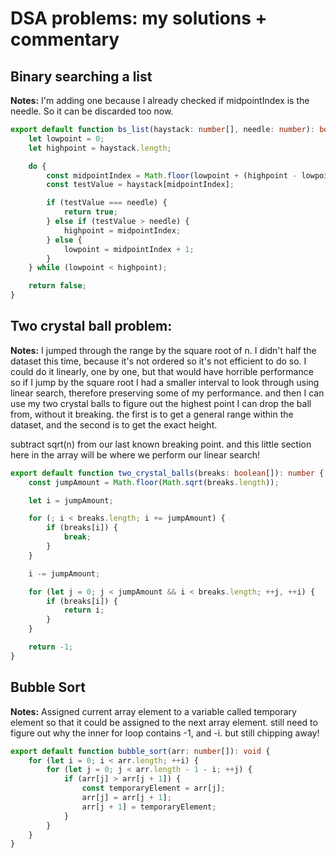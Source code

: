 # DSA problems: my solutions + commentary

## Binary searching a list

<strong>Notes:</strong> I'm adding one because I already checked if midpointIndex is the needle. So it can be discarded too now. <br />

```ts
export default function bs_list(haystack: number[], needle: number): boolean {
    let lowpoint = 0;
    let highpoint = haystack.length;

    do {
        const midpointIndex = Math.floor(lowpoint + (highpoint - lowpoint) / 2);
        const testValue = haystack[midpointIndex];

        if (testValue === needle) {
            return true;
        } else if (testValue > needle) {
            highpoint = midpointIndex;
        } else {
            lowpoint = midpointIndex + 1;
        }
    } while (lowpoint < highpoint);

    return false;
}
```

## Two crystal ball problem:

<strong>Notes:</strong> I jumped through the range by the square root of n. I didn't half the dataset this time, because it's not ordered so it's not efficient to do so. I could do it linearly, one by one, but that would have horrible performance so if I jump by the square root I had a smaller interval to look through using linear search, therefore preserving some of my performance. and then I can use my two crystal balls to figure out the highest point I can drop the ball from, without it breaking. the first is to get a general range within the dataset, and the second is to get the exact height. <br />

subtract sqrt(n) from our last known breaking point. and this little section here in the array will be where we perform our linear search! <br />

```ts
export default function two_crystal_balls(breaks: boolean[]): number {
    const jumpAmount = Math.floor(Math.sqrt(breaks.length));

    let i = jumpAmount;

    for (; i < breaks.length; i += jumpAmount) {
        if (breaks[i]) {
            break;
        }
    }

    i -= jumpAmount;

    for (let j = 0; j < jumpAmount && i < breaks.length; ++j, ++i) {
        if (breaks[i]) {
            return i;
        }
    }

    return -1;
}
```

## Bubble Sort

<strong>Notes:</strong> Assigned current array element to a variable called temporary element so that it could be assigned to the next array element. still need to figure out why the inner for loop contains -1, and -i. but still chipping away!

```ts
export default function bubble_sort(arr: number[]): void {
    for (let i = 0; i < arr.length; ++i) {
        for (let j = 0; j < arr.length - 1 - i; ++j) {
            if (arr[j] > arr[j + 1]) {
                const temporaryElement = arr[j];
                arr[j] = arr[j + 1];
                arr[j + 1] = temporaryElement;
            }
        }
    }
}
```
